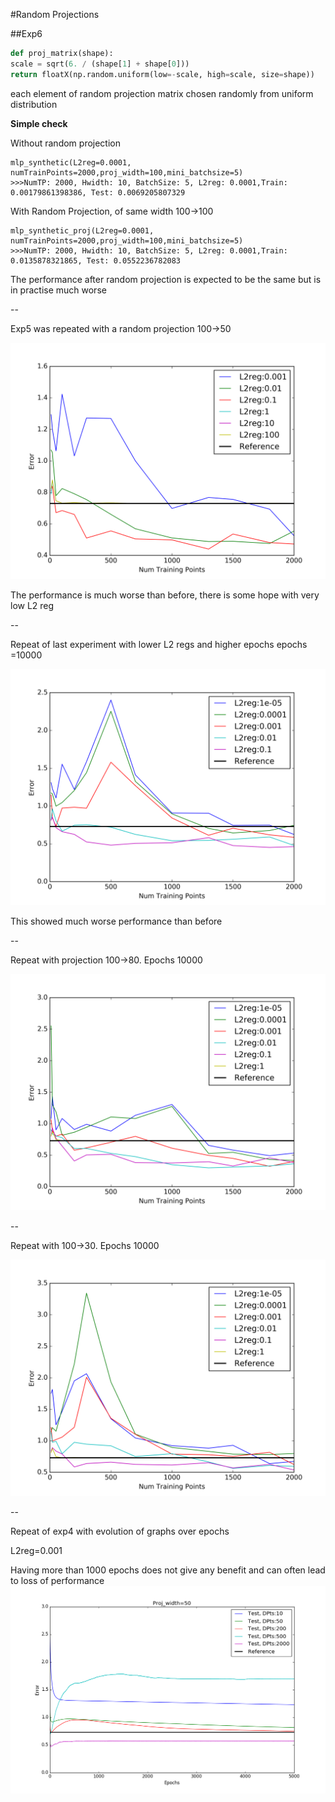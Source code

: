 #Random Projections

##Exp6

```python
def proj_matrix(shape):
scale = sqrt(6. / (shape[1] + shape[0]))
return floatX(np.random.uniform(low=-scale, high=scale, size=shape))
```
each element of random projection matrix chosen randomly from uniform distribution

**Simple check**

Without random projection

    mlp_synthetic(L2reg=0.0001, numTrainPoints=2000,proj_width=100,mini_batchsize=5)
    >>>NumTP: 2000, Hwidth: 10, BatchSize: 5, L2reg: 0.0001,Train: 0.00179861398386, Test: 0.0069205807329

    
    

With Random Projection, of same width 100->100

    mlp_synthetic_proj(L2reg=0.0001, numTrainPoints=2000,proj_width=100,mini_batchsize=5)
    >>>NumTP: 2000, Hwidth: 10, BatchSize: 5, L2reg: 0.0001,Train: 0.0135878321865, Test: 0.0552236782083



The performance after random projection is expected to be the same but is in practise much worse


--

Exp5 was repeated with a random projection 100->50 

![Exp6](rand_proj1.png)


The performance is much worse than before, there is some hope with very low L2 reg

--

Repeat of last experiment with lower L2 regs and higher epochs epochs =10000

![Exp6](exp6b50.png)

This showed much worse performance than before


--

Repeat with projection 100->80. Epochs 10000

![Exp6](exp6b80.png)




--

Repeat with 100->30. Epochs 10000

![Exp6](exp6b30.png)




--

Repeat of exp4 with evolution of graphs over epochs 

L2reg=0.001

Having more than 1000 epochs does not give any benefit and can often lead to loss of performance 
![Exp6](exp6_evolution.png)

    
